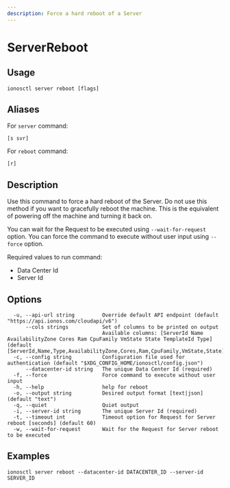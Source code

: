 ```yaml
---
description: Force a hard reboot of a Server
---
```


# ServerReboot

## Usage

```text
ionosctl server reboot [flags]
```

## Aliases

For `server` command:

```text
[s svr]
```

For `reboot` command:

```text
[r]
```

## Description

Use this command to force a hard reboot of the Server. Do not use this method if you want to gracefully reboot the machine. This is the equivalent of powering off the machine and turning it back on.

You can wait for the Request to be executed using `--wait-for-request` option. You can force the command to execute without user input using `--force` option.

Required values to run command:

* Data Center Id
* Server Id

## Options

```text
  -u, --api-url string         Override default API endpoint (default "https://api.ionos.com/cloudapi/v6")
      --cols strings           Set of columns to be printed on output 
                               Available columns: [ServerId Name AvailabilityZone Cores Ram CpuFamily VmState State TemplateId Type] (default [ServerId,Name,Type,AvailabilityZone,Cores,Ram,CpuFamily,VmState,State])
  -c, --config string          Configuration file used for authentication (default "$XDG_CONFIG_HOME/ionosctl/config.json")
      --datacenter-id string   The unique Data Center Id (required)
  -f, --force                  Force command to execute without user input
  -h, --help                   help for reboot
  -o, --output string          Desired output format [text|json] (default "text")
  -q, --quiet                  Quiet output
  -i, --server-id string       The unique Server Id (required)
  -t, --timeout int            Timeout option for Request for Server reboot [seconds] (default 60)
  -w, --wait-for-request       Wait for the Request for Server reboot to be executed
```

## Examples

```text
ionosctl server reboot --datacenter-id DATACENTER_ID --server-id SERVER_ID
```

